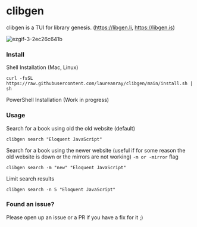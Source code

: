 # clibgen

clibgen is a TUI for library genesis. (https://libgen.li, https://libgen.is)

![ezgif-3-2ec26c641b](https://user-images.githubusercontent.com/22195710/176466306-0dd493dd-5a3b-494a-96c5-e2380b830275.gif)

### Install

Shell Installation (Mac, Linux)

```shell
curl -fsSL https://raw.githubusercontent.com/laureanray/clibgen/main/install.sh | sh
```

PowerShell Installation (Work in progress)

### Usage 

Search for a book using old the old website (default)
```shell
clibgen search "Eloquent JavaScript"
```

Search for a book using the newer website (useful if for some reason the old website is down or the mirrors are not working)
`-m or -mirror` flag
```shell
clibgen search -m "new" "Eloquent JavaScript"
```

Limit search results
```shell
clibgen search -n 5 "Eloquent JavaScript"
```


### Found an issue?
Please open up an issue or a PR if you have a fix for it ;)
